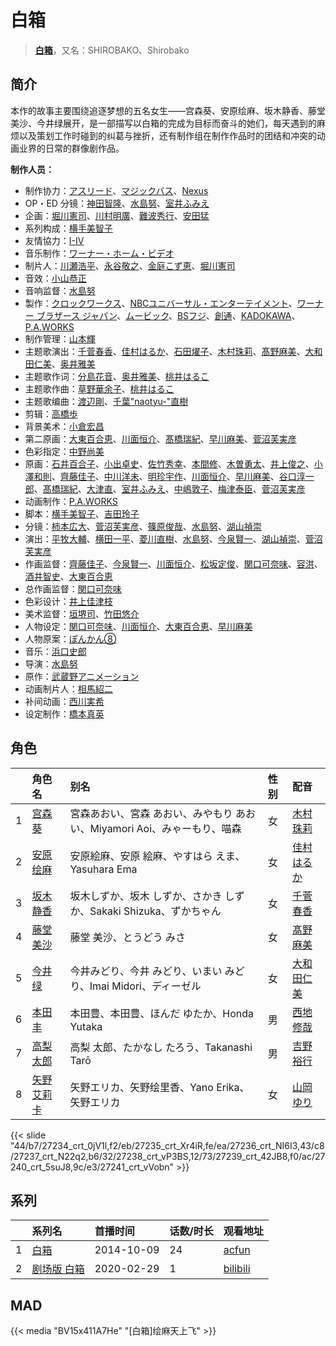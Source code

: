 # 白箱


> <u>**[白箱](https://bgm.tv/subject/110467)**</u>，又名：SHIROBAKO、Shirobako

## 简介

本作的故事主要围绕追逐梦想的五名女生——宫森葵、安原绘麻、坂木静香、藤堂美沙、今井绿展开，是一部描写以白箱的完成为目标而奋斗的她们，每天遇到的麻烦以及策划工作时碰到的纠葛与挫折，还有制作组在制作作品时的团结和冲突的动画业界的日常的群像剧作品。

**制作人员：**
- 制作协力：[アスリード](https://bgm.tv/person/7083)、[マジックバス](https://bgm.tv/person/2675)、[Nexus](https://bgm.tv/person/17995)
- OP・ED 分镜：[神田智隆](https://bgm.tv/person/28133)、[水島努](https://bgm.tv/person/623)、[室井ふみえ](https://bgm.tv/person/1074)
- 企画：[堀川憲司](https://bgm.tv/person/1195)、[川村明廣](https://bgm.tv/person/238)、[難波秀行](https://bgm.tv/person/38187)、[安田猛](https://bgm.tv/person/710)
- 系列构成：[横手美智子](https://bgm.tv/person/337)
- 友情協力：[I-IV](https://bgm.tv/person/26266)
- 音乐制作：[ワーナー・ホーム・ビデオ](https://bgm.tv/person/7536)
- 制片人：[川瀬浩平](https://bgm.tv/person/6755)、[永谷敬之](https://bgm.tv/person/12021)、[金庭こず恵](https://bgm.tv/person/37800)、[堀川憲司](https://bgm.tv/person/1195)
- 音效：[小山恭正](https://bgm.tv/person/19185)
- 音响监督：[水島努](https://bgm.tv/person/623)
- 製作：[クロックワークス](https://bgm.tv/person/1492)、[NBCユニバーサル・エンターテイメント](https://bgm.tv/person/3750)、[ワーナー ブラザース ジャパン](https://bgm.tv/person/16129)、[ムービック](https://bgm.tv/person/310)、[BSフジ](https://bgm.tv/person/47467)、[創通](https://bgm.tv/person/182)、[KADOKAWA](https://bgm.tv/person/19306)、[P.A.WORKS](https://bgm.tv/person/5917)
- 制作管理：[山本輝](https://bgm.tv/person/38335)
- 主题歌演出：[千菅春香](https://bgm.tv/person/9356)、[佳村はるか](https://bgm.tv/person/13199)、[石田燿子](https://bgm.tv/person/13028)、[木村珠莉](https://bgm.tv/person/15805)、[髙野麻美](https://bgm.tv/person/16233)、[大和田仁美](https://bgm.tv/person/15988)、[奥井雅美](https://bgm.tv/person/3022)
- 主题歌作词：[分島花音](https://bgm.tv/person/8145)、[奥井雅美](https://bgm.tv/person/3022)、[桃井はるこ](https://bgm.tv/person/3993)
- 主题歌作曲：[草野華余子](https://bgm.tv/person/16251)、[桃井はるこ](https://bgm.tv/person/3993)
- 主题歌编曲：[渡辺剛](https://bgm.tv/person/2713)、[千葉&quot;naotyu-&quot;直樹](https://bgm.tv/person/10633)
- 剪辑：[高橋歩](https://bgm.tv/person/11895)
- 背景美术：[小倉宏昌](https://bgm.tv/person/11836)
- 第二原画：[大東百合恵](https://bgm.tv/person/12504)、[川面恒介](https://bgm.tv/person/11075)、[髙橋瑞紀](https://bgm.tv/person/27320)、[早川麻美](https://bgm.tv/person/32931)、[菅沼芙実彦](https://bgm.tv/person/15927)
- 色彩指定：[中野尚美](https://bgm.tv/person/12760)
- 原画：[石井百合子](https://bgm.tv/person/3512)、[小出卓史](https://bgm.tv/person/27273)、[佐竹秀幸](https://bgm.tv/person/25743)、[本間修](https://bgm.tv/person/25386)、[木曽勇太](https://bgm.tv/person/15688)、[井上俊之](https://bgm.tv/person/2177)、[小澤和則](https://bgm.tv/person/21362)、[齊藤佳子](https://bgm.tv/person/21197)、[中川洋未](https://bgm.tv/person/22533)、[明珍宇作](https://bgm.tv/person/13345)、[川面恒介](https://bgm.tv/person/11075)、[早川麻美](https://bgm.tv/person/32931)、[谷口淳一郎](https://bgm.tv/person/3063)、[髙橋瑞紀](https://bgm.tv/person/27320)、[大津直](https://bgm.tv/person/35394)、[室井ふみえ](https://bgm.tv/person/1074)、[中嶋敦子](https://bgm.tv/person/276)、[梅津泰臣](https://bgm.tv/person/1354)、[菅沼芙実彦](https://bgm.tv/person/15927)
- 动画制作：[P.A.WORKS](https://bgm.tv/person/5917)
- 脚本：[横手美智子](https://bgm.tv/person/337)、[吉田玲子](https://bgm.tv/person/508)
- 分镜：[柿本広大](https://bgm.tv/person/17469)、[菅沼芙実彦](https://bgm.tv/person/15927)、[篠原俊哉](https://bgm.tv/person/2107)、[水島努](https://bgm.tv/person/623)、[湖山禎崇](https://bgm.tv/person/1131)
- 演出：[平牧大輔](https://bgm.tv/person/13069)、[横田一平](https://bgm.tv/person/19160)、[菱川直樹](https://bgm.tv/person/11954)、[水島努](https://bgm.tv/person/623)、[今泉賢一](https://bgm.tv/person/1137)、[湖山禎崇](https://bgm.tv/person/1131)、[菅沼芙実彦](https://bgm.tv/person/15927)
- 作画监督：[齊藤佳子](https://bgm.tv/person/21197)、[今泉賢一](https://bgm.tv/person/1137)、[川面恒介](https://bgm.tv/person/11075)、[松坂定俊](https://bgm.tv/person/11398)、[関口可奈味](https://bgm.tv/person/318)、[容洪](https://bgm.tv/person/12936)、[酒井智史](https://bgm.tv/person/21200)、[大東百合恵](https://bgm.tv/person/12504)
- 总作画监督：[関口可奈味](https://bgm.tv/person/318)
- 色彩设计：[井上佳津枝](https://bgm.tv/person/1997)
- 美术监督：[垣堺司](https://bgm.tv/person/21205)、[竹田悠介](https://bgm.tv/person/6157)
- 人物设定：[関口可奈味](https://bgm.tv/person/318)、[川面恒介](https://bgm.tv/person/11075)、[大東百合恵](https://bgm.tv/person/12504)、[早川麻美](https://bgm.tv/person/32931)
- 人物原案：[ぽんかん⑧](https://bgm.tv/person/9774)
- 音乐：[浜口史郎](https://bgm.tv/person/292)
- 导演：[水島努](https://bgm.tv/person/623)
- 原作：[武蔵野アニメーション](https://bgm.tv/person/35728)
- 动画制片人：[相馬紹二](https://bgm.tv/person/42757)
- 补间动画：[西川実希](https://bgm.tv/person/56860)
- 设定制作：[橋本真英](https://bgm.tv/person/37656)

## 角色

|     |   角色名   |   别名  | 性别 |  配音  |
|:--- |:------  |:----      |:---  |:--   |
| 1 | [宫森葵](https://bgm.tv/character/27234) | 宮森あおい、宮森 あおい、みやもり あおい、Miyamori Aoi、みゃーもり、喵森 | 女 | [木村珠莉](https://bgm.tv/person/15805) |
| 2 | [安原绘麻](https://bgm.tv/character/27235) | 安原絵麻、安原 絵麻、やすはら えま、Yasuhara Ema | 女 | [佳村はるか](https://bgm.tv/person/13199) |
| 3 | [坂木静香](https://bgm.tv/character/27236) | 坂木しずか、坂木 しずか、さかき しずか、Sakaki Shizuka、ずかちゃん | 女 | [千菅春香](https://bgm.tv/person/9356) |
| 4 | [藤堂美沙](https://bgm.tv/character/27237) | 藤堂 美沙、とうどう みさ | 女 | [髙野麻美](https://bgm.tv/person/16233) |
| 5 | [今井绿](https://bgm.tv/character/27238) | 今井みどり、今井 みどり、いまい みどり、Imai Midori、ディーゼル | 女 | [大和田仁美](https://bgm.tv/person/15988) |
| 6 | [本田丰](https://bgm.tv/character/27239) | 本田豊、本田豊、ほんだ ゆたか、Honda Yutaka | 男 | [西地修哉](https://bgm.tv/person/16435) |
| 7 | [高梨太郎](https://bgm.tv/character/27240) | 高梨 太郎、たかなし たろう、Takanashi Tarō | 男 | [吉野裕行](https://bgm.tv/person/3955) |
| 8 | [矢野艾莉卡](https://bgm.tv/character/27241) | 矢野エリカ、矢野绘里香、Yano Erika、矢野エリカ | 女 | [山岡ゆり](https://bgm.tv/person/5645) |

{{< slide "44/b7/27234_crt_0jV1l,f2/eb/27235_crt_Xr4iR,fe/ea/27236_crt_NI6I3,43/c8/27237_crt_N22q2,b6/32/27238_crt_vP3BS,12/73/27239_crt_42JB8,f0/ac/27240_crt_5suJ8,9c/e3/27241_crt_vVobn" >}}

## 系列

|     | 系列名    | 首播时间       | 话数/时长 | 观看地址                                           |
|:----|:-------|:-----------|:------|:-----------------------------------------------|
| 1   |[白箱](https://bgm.tv/subject/110467)| 2014-10-09 | 24    | [acfun](https://www.acfun.cn/bangumi/aa6000984) |
| 2   |[剧场版 白箱](https://bgm.tv/subject/244761)| 2020-02-29 | 1     | [bilibili](https://www.bilibili.com/video/BV1So4y1G74X?t=3876) |

## MAD

{{< media  "BV15x411A7He"
"[白箱]绘麻天上飞"  >}}

